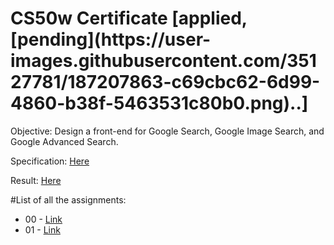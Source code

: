 <h1>CS50w Certificate [applied, [pending](https://user-images.githubusercontent.com/35127781/187207863-c69cbc62-6d99-4860-b38f-5463531c80b0.png)..]</h1>

Objective: Design a front-end for Google Search, Google Image Search, and Google Advanced Search.

Specification: [Here](https://cs50.harvard.edu/web/2020/projects/0/search/)

Result: [Here](https://asgherali.github.io/Project0/)


#List of all the assignments:
- 00 - [Link](https://github.com/AsgherAli/Project0)
- 01 - [Link](https://github.com/AsgherAli/Project1)
